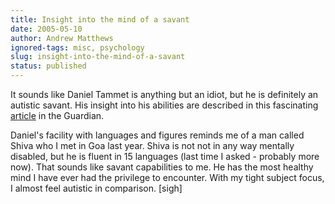 ```yaml
---
title: Insight into the mind of a savant
date: 2005-05-10
author: Andrew Matthews
ignored-tags: misc, psychology
slug: insight-into-the-mind-of-a-savant
status: published
---
```


It sounds like Daniel Tammet is anything but an idiot, but he is definitely an autistic savant. His insight into his abilities are described in this fascinating [article](http://www.guardian.co.uk/weekend/story/0,,1409903,00.html) in the Guardian.

Daniel's facility with languages and figures reminds me of a man called Shiva who I met in Goa last year. Shiva is not not in any way mentally disabled, but he is fluent in 15 languages (last time I asked - probably more now). That sounds like savant capabilities to me. He has the most healthy mind I have ever had the privilege to encounter. With my tight subject focus, I almost feel autistic in comparison. \[sigh\]
